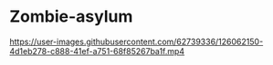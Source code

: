 # Zombie-asylum



https://user-images.githubusercontent.com/62739336/126062150-4d1eb278-c888-41ef-a751-68f85267ba1f.mp4

